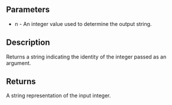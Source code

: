 ## Parameters

- n - An integer value used to determine the output string.

## Description
Returns a string indicating the identity of the integer passed as an argument.

## Returns
A string representation of the input integer.